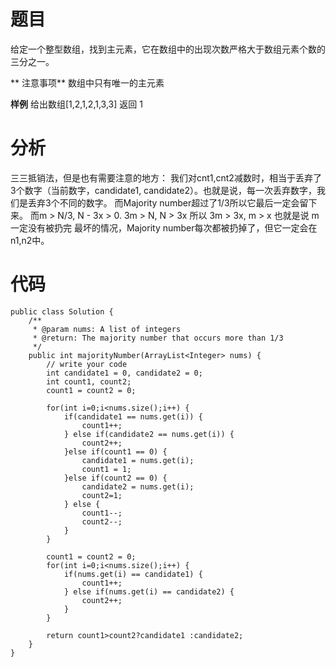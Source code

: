 # 题目
给定一个整型数组，找到主元素，它在数组中的出现次数严格大于数组元素个数的三分之一。

** 注意事项**
数组中只有唯一的主元素

**样例**
给出数组[1,2,1,2,1,3,3] 返回 1

# 分析
三三抵销法，但是也有需要注意的地方：
我们对cnt1,cnt2减数时，相当于丢弃了3个数字（当前数字，candidate1, candidate2）。也就是说，每一次丢弃数字，我们是丢弃3个不同的数字。
而Majority number超过了1/3所以它最后一定会留下来。
而m > N/3, N - 3x > 0. 
3m > N,  N > 3x 所以 3m > 3x, m > x 也就是说 m一定没有被扔完
最坏的情况，Majority number每次都被扔掉了，但它一定会在n1,n2中。

# 代码
```
public class Solution {
    /**
     * @param nums: A list of integers
     * @return: The majority number that occurs more than 1/3
     */
    public int majorityNumber(ArrayList<Integer> nums) {
        // write your code
        int candidate1 = 0, candidate2 = 0;
        int count1, count2;
        count1 = count2 = 0;
        
        for(int i=0;i<nums.size();i++) {
        	if(candidate1 == nums.get(i)) {
        		count1++;
        	} else if(candidate2 == nums.get(i)) {
        		count2++;
        	}else if(count1 == 0) {
        		candidate1 = nums.get(i);
        		count1 = 1;
        	}else if(count2 == 0) {
        		candidate2 = nums.get(i);
        		count2=1;
        	} else {
        		count1--;
        		count2--;
        	}
        }
        
        count1 = count2 = 0;
        for(int i=0;i<nums.size();i++) {
        	if(nums.get(i) == candidate1) {
        		count1++;
        	} else if(nums.get(i) == candidate2) {
        		count2++;
        	}
        }
        
        return count1>count2?candidate1	:candidate2;
    }
}

```
